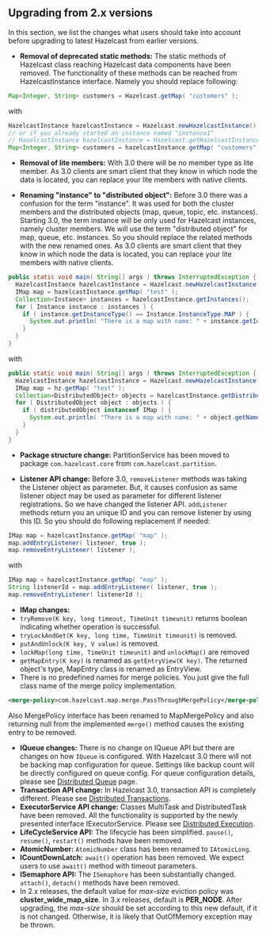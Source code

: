 

## Upgrading from 2.x versions


In this section, we list the changes what users should take into account before upgrading to latest Hazelcast from earlier versions.

- **Removal of deprecated static methods:**
The static methods of Hazelcast class reaching Hazelcast data components have been removed. The functionality of these methods can be reached from HazelcastInstance interface. Namely you should replace following:

```java
Map<Integer, String> customers = Hazelcast.getMap( "customers" );
```

with

```java
HazelcastInstance hazelcastInstance = Hazelcast.newHazelcastInstance();
// or if you already started an instance named "instance1"
// HazelcastInstance hazelcastInstance = Hazelcast.getHazelcastInstanceByName( "instance1" );
Map<Integer, String> customers = hazelcastInstance.getMap( "customers" );
```
- **Removal of lite members:**
With 3.0 there will be no member type as lite member. As 3.0 clients are smart client that they know in which node the data is located, you can replace your lite members with native clients.

- **Renaming "instance" to "distributed object":**
Before 3.0 there was a confusion for the term "instance". It was used for both the cluster members and the distributed objects (map, queue, topic, etc. instances). Starting 3.0, the term instance will be only used for Hazelcast instances, namely cluster members. We will use the term "distributed object" for map, queue, etc. instances. So you should replace the related methods with the new renamed ones. As 3.0 clients are smart client that they know in which node the data is located, you can replace your lite members with native clients.

```java
public static void main( String[] args ) throws InterruptedException {
  HazelcastInstance hazelcastInstance = Hazelcast.newHazelcastInstance();
  IMap map = hazelcastInstance.getMap( "test" );
  Collection<Instance> instances = hazelcastInstance.getInstances();
  for ( Instance instance : instances ) {
    if ( instance.getInstanceType() == Instance.InstanceType.MAP ) {
      System.out.println( "There is a map with name: " + instance.getId() );
    }
  }
}
```

with

```java
public static void main( String[] args ) throws InterruptedException {
  HazelcastInstance hazelcastInstance = Hazelcast.newHazelcastInstance();
  IMap map = hz.getMap( "test" );
  Collection<DistributedObject> objects = hazelcastInstance.getDistributedObjects();
  for ( DistributedObject object : objects ) {
    if ( distributedObject instanceof IMap ) {
      System.out.println( "There is a map with name: " + object.getName() );
    }
  }
}
```

- **Package structure change:**
PartitionService has been moved to package `com.hazelcast.core` from `com.hazelcast.partition`.


- **Listener API change:**
Before 3.0, `removeListener` methods was taking the Listener object as parameter. But, it causes confusion as same listener object may be used as parameter for different listener registrations. So we have changed the listener API. `addListener` methods return you an unique ID and you can remove listener by using this ID. So you should do following replacement if needed:

```java
IMap map = hazelcastInstance.getMap( "map" );
map.addEntryListener( listener, true );
map.removeEntryListener( listener );
``` 
   
with
	
```java
IMap map = hazelcastInstance.getMap( "map" );
String listenerId = map.addEntryListener( listener, true );
map.removeEntryListener( listenerId );
```

- **IMap changes:**
- `tryRemove(K key, long timeout, TimeUnit timeunit)` returns boolean indicating whether operation is successful.
- `tryLockAndGet(K key, long time, TimeUnit timeunit)` is removed.
- `putAndUnlock(K key, V value)` is removed.
- `lockMap(long time, TimeUnit timeunit)` and `unlockMap()` are removed
- `getMapEntry(K key)` is renamed as `getEntryView(K key)`. The returned object's type, MapEntry class is renamed as EntryView.
- There is no predefined names for merge policies. You just give the full class name of the merge policy implementation.

```xml
<merge-policy>com.hazelcast.map.merge.PassThroughMergePolicy</merge-policy>
```

Also MergePolicy interface has been renamed to MapMergePolicy and also returning null from the implemented `merge()` method causes the existing entry to be removed.

- **IQueue changes:**
There is no change on IQueue API but there are changes on how `IQueue` is configured. With Hazelcast 3.0 there will not be backing map configuration for queue. Settings like backup count will be directly configured on queue config. For queue configuration details, please see [Distributed Queue](#distributed-queue) page.
- **Transaction API change:**
In Hazelcast 3.0, transaction API is completely different. Please see [Distributed Transactions](#transactions).
- **ExecutorService API change:**
Classes MultiTask and DistributedTask have been removed. All the functionality is supported by the newly presented interface IExecutorService. Please see [Distributed Execution](#distributed-execution).
- **LifeCycleService API:**
The lifecycle has been simplified. `pause()`, `resume()`, `restart()` methods have been removed.
- **AtomicNumber:**
`AtomicNumber` class has been renamed to `IAtomicLong`.
- **ICountDownLatch:**
`await()` operation has been removed. We expect users to use `await()` method with timeout parameters.
- **ISemaphore API:**
The `ISemaphore` has been substantially changed. `attach()`, `detach()` methods have been removed.
- In 2.x releases, the default value for *max-size* eviction policy was **cluster_wide_map_size**. In 3.x releases, default is **PER_NODE**. After upgrading, the *max-size* should be set according to this new default, if it is not changed. Otherwise, it is likely that OutOfMemory exception may be thrown.



